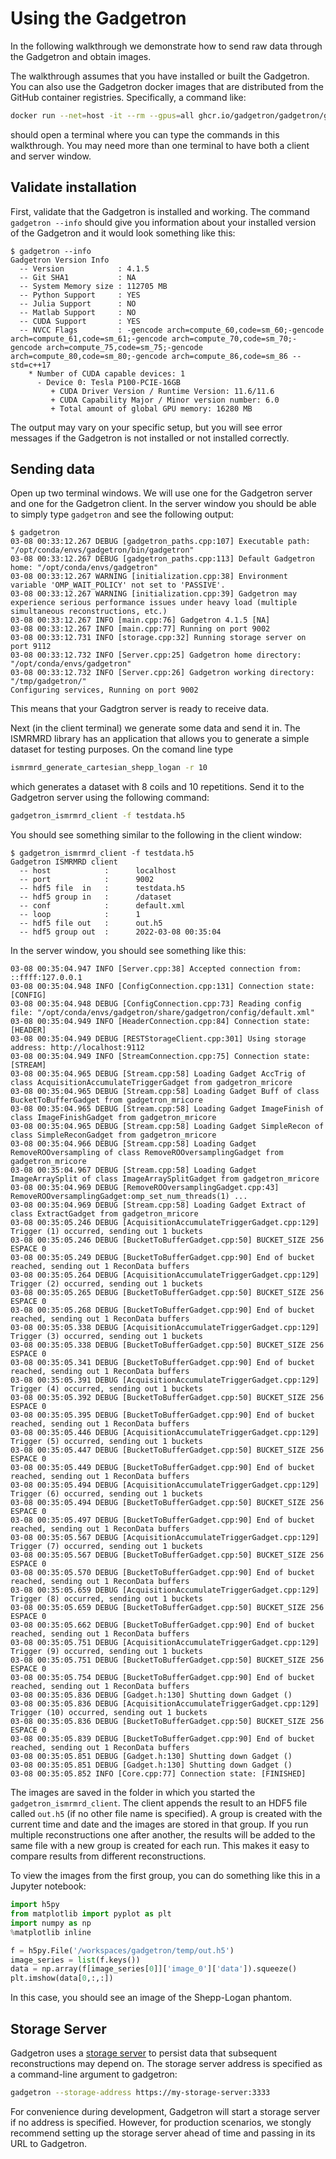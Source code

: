 # Using the Gadgetron

In the following walkthrough we demonstrate how to send raw data through the Gadgetron and obtain images.


The walkthrough assumes that you have installed or built the Gadgetron. You can also use the Gadgetron docker images that are distributed from the GitHub container registries. Specifically, a command like:

```bash
docker run --net=host -it --rm --gpus=all ghcr.io/gadgetron/gadgetron/gadgetron_ubuntu_rt_cuda:latest /bin/bash
```

should open a terminal where you can type the commands in this walkthrough. You may need more than one terminal to have both a client and server window. 


## Validate installation

First, validate that the Gadgetron is installed and working. The command `gadgetron --info` should give you information about your installed version of the Gadgetron and it would look something like this:

```
$ gadgetron --info
Gadgetron Version Info
  -- Version            : 4.1.5
  -- Git SHA1           : NA
  -- System Memory size : 112705 MB
  -- Python Support     : YES
  -- Julia Support      : NO
  -- Matlab Support     : NO
  -- CUDA Support       : YES
  -- NVCC Flags         : -gencode arch=compute_60,code=sm_60;-gencode arch=compute_61,code=sm_61;-gencode arch=compute_70,code=sm_70;-gencode arch=compute_75,code=sm_75;-gencode arch=compute_80,code=sm_80;-gencode arch=compute_86,code=sm_86 --std=c++17
    * Number of CUDA capable devices: 1
      - Device 0: Tesla P100-PCIE-16GB
         + CUDA Driver Version / Runtime Version: 11.6/11.6
         + CUDA Capability Major / Minor version number: 6.0
         + Total amount of global GPU memory: 16280 MB
```

The output may vary on your specific setup, but you will see error messages if the Gadgetron is not installed or not installed correctly.

## Sending data

Open up two terminal windows. We will use one for the Gadgetron server and one for the Gadgetron client. In the server window you should be able to simply type `gadgetron` and see the following output:

```
$ gadgetron
03-08 00:33:12.267 DEBUG [gadgetron_paths.cpp:107] Executable path: "/opt/conda/envs/gadgetron/bin/gadgetron"
03-08 00:33:12.267 DEBUG [gadgetron_paths.cpp:113] Default Gadgetron home: "/opt/conda/envs/gadgetron"
03-08 00:33:12.267 WARNING [initialization.cpp:38] Environment variable 'OMP_WAIT_POLICY' not set to 'PASSIVE'.
03-08 00:33:12.267 WARNING [initialization.cpp:39] Gadgetron may experience serious performance issues under heavy load (multiple simultaneous reconstructions, etc.)
03-08 00:33:12.267 INFO [main.cpp:76] Gadgetron 4.1.5 [NA]
03-08 00:33:12.267 INFO [main.cpp:77] Running on port 9002
03-08 00:33:12.731 INFO [storage.cpp:32] Running storage server on port 9112
03-08 00:33:12.732 INFO [Server.cpp:25] Gadgetron home directory: "/opt/conda/envs/gadgetron"
03-08 00:33:12.732 INFO [Server.cpp:26] Gadgetron working directory: "/tmp/gadgetron/"
Configuring services, Running on port 9002
```

This means that your Gadgtron server is ready to receive data. 

Next (in the client terminal) we generate some data and send it in. The ISMRMRD library has an application that allows you to generate a simple dataset for testing purposes. On the comand line type

```bash
ismrmrd_generate_cartesian_shepp_logan -r 10
```

which generates a dataset with 8 coils and 10 repetitions. 
Send it to the Gadgetron server using the following command:

```bash
gadgetron_ismrmrd_client -f testdata.h5 
```

You should see something similar to the following in the client window:

```
$ gadgetron_ismrmrd_client -f testdata.h5
Gadgetron ISMRMRD client
  -- host            :      localhost
  -- port            :      9002
  -- hdf5 file  in   :      testdata.h5
  -- hdf5 group in   :      /dataset
  -- conf            :      default.xml
  -- loop            :      1
  -- hdf5 file out   :      out.h5
  -- hdf5 group out  :      2022-03-08 00:35:04
```

In the server window, you should see something like this:

```
03-08 00:35:04.947 INFO [Server.cpp:38] Accepted connection from: ::ffff:127.0.0.1
03-08 00:35:04.948 INFO [ConfigConnection.cpp:131] Connection state: [CONFIG]
03-08 00:35:04.948 DEBUG [ConfigConnection.cpp:73] Reading config file: "/opt/conda/envs/gadgetron/share/gadgetron/config/default.xml"
03-08 00:35:04.949 INFO [HeaderConnection.cpp:84] Connection state: [HEADER]
03-08 00:35:04.949 DEBUG [RESTStorageClient.cpp:301] Using storage address: http://localhost:9112
03-08 00:35:04.949 INFO [StreamConnection.cpp:75] Connection state: [STREAM]
03-08 00:35:04.965 DEBUG [Stream.cpp:58] Loading Gadget AccTrig of class AcquisitionAccumulateTriggerGadget from gadgetron_mricore
03-08 00:35:04.965 DEBUG [Stream.cpp:58] Loading Gadget Buff of class BucketToBufferGadget from gadgetron_mricore
03-08 00:35:04.965 DEBUG [Stream.cpp:58] Loading Gadget ImageFinish of class ImageFinishGadget from gadgetron_mricore
03-08 00:35:04.965 DEBUG [Stream.cpp:58] Loading Gadget SimpleRecon of class SimpleReconGadget from gadgetron_mricore
03-08 00:35:04.966 DEBUG [Stream.cpp:58] Loading Gadget RemoveROOversampling of class RemoveROOversamplingGadget from gadgetron_mricore
03-08 00:35:04.967 DEBUG [Stream.cpp:58] Loading Gadget ImageArraySplit of class ImageArraySplitGadget from gadgetron_mricore
03-08 00:35:04.969 DEBUG [RemoveROOversamplingGadget.cpp:43] RemoveROOversamplingGadget:omp_set_num_threads(1) ...
03-08 00:35:04.969 DEBUG [Stream.cpp:58] Loading Gadget Extract of class ExtractGadget from gadgetron_mricore
03-08 00:35:05.246 DEBUG [AcquisitionAccumulateTriggerGadget.cpp:129] Trigger (1) occurred, sending out 1 buckets
03-08 00:35:05.246 DEBUG [BucketToBufferGadget.cpp:50] BUCKET_SIZE 256 ESPACE 0
03-08 00:35:05.249 DEBUG [BucketToBufferGadget.cpp:90] End of bucket reached, sending out 1 ReconData buffers
03-08 00:35:05.264 DEBUG [AcquisitionAccumulateTriggerGadget.cpp:129] Trigger (2) occurred, sending out 1 buckets
03-08 00:35:05.265 DEBUG [BucketToBufferGadget.cpp:50] BUCKET_SIZE 256 ESPACE 0
03-08 00:35:05.268 DEBUG [BucketToBufferGadget.cpp:90] End of bucket reached, sending out 1 ReconData buffers
03-08 00:35:05.338 DEBUG [AcquisitionAccumulateTriggerGadget.cpp:129] Trigger (3) occurred, sending out 1 buckets
03-08 00:35:05.338 DEBUG [BucketToBufferGadget.cpp:50] BUCKET_SIZE 256 ESPACE 0
03-08 00:35:05.341 DEBUG [BucketToBufferGadget.cpp:90] End of bucket reached, sending out 1 ReconData buffers
03-08 00:35:05.391 DEBUG [AcquisitionAccumulateTriggerGadget.cpp:129] Trigger (4) occurred, sending out 1 buckets
03-08 00:35:05.392 DEBUG [BucketToBufferGadget.cpp:50] BUCKET_SIZE 256 ESPACE 0
03-08 00:35:05.395 DEBUG [BucketToBufferGadget.cpp:90] End of bucket reached, sending out 1 ReconData buffers
03-08 00:35:05.446 DEBUG [AcquisitionAccumulateTriggerGadget.cpp:129] Trigger (5) occurred, sending out 1 buckets
03-08 00:35:05.447 DEBUG [BucketToBufferGadget.cpp:50] BUCKET_SIZE 256 ESPACE 0
03-08 00:35:05.449 DEBUG [BucketToBufferGadget.cpp:90] End of bucket reached, sending out 1 ReconData buffers
03-08 00:35:05.494 DEBUG [AcquisitionAccumulateTriggerGadget.cpp:129] Trigger (6) occurred, sending out 1 buckets
03-08 00:35:05.494 DEBUG [BucketToBufferGadget.cpp:50] BUCKET_SIZE 256 ESPACE 0
03-08 00:35:05.497 DEBUG [BucketToBufferGadget.cpp:90] End of bucket reached, sending out 1 ReconData buffers
03-08 00:35:05.567 DEBUG [AcquisitionAccumulateTriggerGadget.cpp:129] Trigger (7) occurred, sending out 1 buckets
03-08 00:35:05.567 DEBUG [BucketToBufferGadget.cpp:50] BUCKET_SIZE 256 ESPACE 0
03-08 00:35:05.570 DEBUG [BucketToBufferGadget.cpp:90] End of bucket reached, sending out 1 ReconData buffers
03-08 00:35:05.659 DEBUG [AcquisitionAccumulateTriggerGadget.cpp:129] Trigger (8) occurred, sending out 1 buckets
03-08 00:35:05.659 DEBUG [BucketToBufferGadget.cpp:50] BUCKET_SIZE 256 ESPACE 0
03-08 00:35:05.662 DEBUG [BucketToBufferGadget.cpp:90] End of bucket reached, sending out 1 ReconData buffers
03-08 00:35:05.751 DEBUG [AcquisitionAccumulateTriggerGadget.cpp:129] Trigger (9) occurred, sending out 1 buckets
03-08 00:35:05.751 DEBUG [BucketToBufferGadget.cpp:50] BUCKET_SIZE 256 ESPACE 0
03-08 00:35:05.754 DEBUG [BucketToBufferGadget.cpp:90] End of bucket reached, sending out 1 ReconData buffers
03-08 00:35:05.836 DEBUG [Gadget.h:130] Shutting down Gadget ()
03-08 00:35:05.836 DEBUG [AcquisitionAccumulateTriggerGadget.cpp:129] Trigger (10) occurred, sending out 1 buckets
03-08 00:35:05.836 DEBUG [BucketToBufferGadget.cpp:50] BUCKET_SIZE 256 ESPACE 0
03-08 00:35:05.839 DEBUG [BucketToBufferGadget.cpp:90] End of bucket reached, sending out 1 ReconData buffers
03-08 00:35:05.851 DEBUG [Gadget.h:130] Shutting down Gadget ()
03-08 00:35:05.851 DEBUG [Gadget.h:130] Shutting down Gadget ()
03-08 00:35:05.852 INFO [Core.cpp:77] Connection state: [FINISHED]
```

The images are saved in the folder in which you started the `gadgetron_ismrmrd_client`. The client appends the result to an HDF5 file called `out.h5` (if no other file name is specified). A group is created with the current time and date and the images are stored in that group. If you run multiple reconstructions one after another, the results will be added to the same file with a new group is created for each run. This makes it easy to compare results from different reconstructions.

To view the images from the first group, you can do something like this in a Jupyter notebook:

```python
import h5py
from matplotlib import pyplot as plt
import numpy as np
%matplotlib inline

f = h5py.File('/workspaces/gadgetron/temp/out.h5')
image_series = list(f.keys())
data = np.array(f[image_series[0]]['image_0']['data']).squeeze()
plt.imshow(data[0,:,:])
```

In this case, you should see an image of the Shepp-Logan phantom.

## Storage Server

Gadgetron uses a [storage server](https://github.com/ismrmrd/mrd-storage-server) to persist data that subsequent reconstructions may depend on. The storage server address is specified as a command-line argument to gadgetron:

```bash
gadgetron --storage-address https://my-storage-server:3333
```

For convenience during development, Gadgetron will start a storage server if no address is specified. However, for production scenarios, we stongly recommend setting up the storage server ahead of time and passing in its URL to Gadgetron.